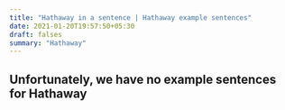 ```yaml
---
title: "Hathaway in a sentence | Hathaway example sentences"
date: 2021-01-20T19:57:50+05:30
draft: falses
summary: "Hathaway"
---
```

## Unfortunately, we have no example sentences for Hathaway                 
